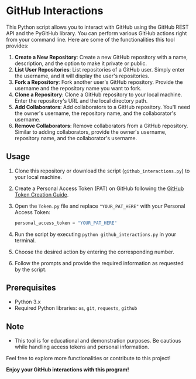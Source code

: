 # GitHub Interactions

This Python script allows you to interact with GitHub using the GitHub REST API and the PyGitHub library. You can perform various GitHub actions right from your command line. Here are some of the functionalities this tool provides:

1. **Create a New Repository**: Create a new GitHub repository with a name, description, and the option to make it private or public.
2. **List User Repositories**: List repositories of a GitHub user. Simply enter the username, and it will display the user's repositories.
3. **Fork a Repository**: Fork another user's GitHub repository. Provide the username and the repository name you want to fork.
4. **Clone a Repository**: Clone a GitHub repository to your local machine. Enter the repository's URL and the local directory path.
5. **Add Collaborators**: Add collaborators to a GitHub repository. You'll need the owner's username, the repository name, and the collaborator's username.
6. **Remove Collaborators**: Remove collaborators from a GitHub repository. Similar to adding collaborators, provide the owner's username, repository name, and the collaborator's username.

## Usage

1. Clone this repository or download the script (`github_interactions.py`) to your local machine.
2. Create a Personal Access Token (PAT) on GitHub following the [GitHub Token Creation Guide](https://docs.github.com/en/authentication/keeping-your-account-and-data-secure/creating-a-personal-access-token).
3. Open the `Token.py` file and replace `"YOUR_PAT_HERE"` with your Personal Access Token:

   ```python
   personal_access_token = "YOUR_PAT_HERE"
   ```
4. Run the script by executing `python github_interactions.py` in your terminal.
5. Choose the desired action by entering the corresponding number.
6. Follow the prompts and provide the required information as requested by the script.

## Prerequisites

- Python 3.x
- Required Python libraries: `os`, `git`, `requests`, `github`

## Note

- This tool is for educational and demonstration purposes. Be cautious while handling access tokens and personal information.

Feel free to explore more functionalities or contribute to this project!

**Enjoy your GitHub interactions with this program!**
